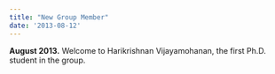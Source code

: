 ```yaml
---
title: "New Group Member"
date: '2013-08-12'
---
```

**August 2013.** Welcome to Harikrishnan Vijayamohanan, the first Ph.D. student in the group.
